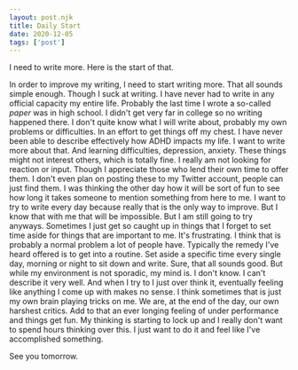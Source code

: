 ```yaml
---
layout: post.njk
title: Daily Start
date: 2020-12-05
tags: ['post']
---
```

<!-- Excerpt Start -->
I need to write more. Here is the start of that.
<!-- Excerpt End -->

In order to improve my writing, I need to start writing more. That all sounds simple enough. Though I suck at writing. I have never had to write in any official capacity my entire life. Probably the last time I wrote a so-called *paper* was in high school. I didn't get very far in college so no writing happened there. I don't quite know what I will write about, probably my own problems or difficulties. In an effort to get things off my chest. I have never been able to describe effectively how ADHD impacts my life. I want to write more about that. And learning difficulties, depression, anxiety. These things might not interest others, which is totally fine. I really am not looking for reaction or input. Though I appreciate those who lend their own time to offer them. I don't even plan on posting these to my Twitter account, people can just find them. I was thinking the other day how it will be sort of fun to see how long it takes someone to mention something from here to me. I want to try to write every day because really that is the only way to improve. But I know that with me that will be impossible. But I am still going to try anyways. Sometimes I just get so caught up in things that I forget to set time aside for things that are important to me. It's frustrating. I think that is probably a normal problem a lot of people have. Typically the remedy I've heard offered is to get into a routine. Set aside a specific time every single day, morning or night to sit down and write. Sure, that all sounds good. But while my environment is not sporadic, my mind is. I don't know. I can't describe it very well. And when I try to I just over think it, eventually feeling like anything I come up with makes no sense. I think sometimes that is just my own brain playing tricks on me. We are, at the end of the day, our own harshest critics. Add to that an ever longing feeling of under performance and things get fun. My thinking is starting to lock up and I really don't want to spend hours thinking over this. I just want to do it and feel like I've accomplished something.

See you tomorrow.
